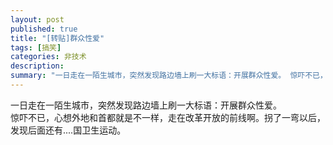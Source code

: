 ```yaml
---
layout: post
published: true
title: "[转贴]群众性爱"
tags: [搞笑]
categories: 非技术    
description: 
summary: "一日走在一陌生城市，突然发现路边墙上刷一大标语：开展群众性爱。 惊吓不已，心想外地和首都就是不一样，走在改革开放的前线啊。拐了一弯以后，发现后面还有....国卫生运动。"
---
```

一日走在一陌生城市，突然发现路边墙上刷一大标语：开展群众性爱。  
惊吓不已，心想外地和首都就是不一样，走在改革开放的前线啊。拐了一弯以后，发现后面还有....国卫生运动。